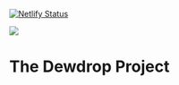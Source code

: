 [![Netlify Status](https://api.netlify.com/api/v1/badges/9b1ace26-8516-4dd0-a198-c2a38851fa9b/deploy-status)](https://app.netlify.com/sites/thedewdropproject/deploys)

![](src/assets/images/Icons/Watermark_TDP_Black.png=100x20)
# The Dewdrop Project

